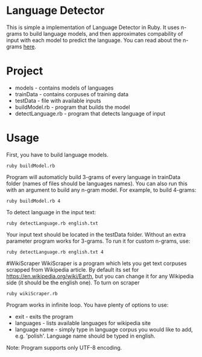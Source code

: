 # Language Detector
This is simple a implementation of Language Detector in Ruby. It uses n-grams to build language models, and then approximates compability of input with each model to predict the language.
You can read about the n-grams [here](https://www.sitepoint.com/natural-language-processing-ruby-n-grams/).

# Project
* models - contains models of languages
* trainData - contains corpuses of training data
* testData - file with available inputs
* buildModel.rb - program that builds the model
* detectLanguage.rb - program that detects language of input

# Usage
First, you have to build language models.
```
ruby buildModel.rb
```
Program will automaticly build 3-grams of every language in trainData folder (names of files should be languages names).
You can also run this with an argument to build any n-gram model. For example, to build 4-grams:
```
ruby buildModel.rb 4
```
To detect language in the input text:
```
ruby detectLanguage.rb english.txt
```
Your input text should be located in the testData folder.
Without an extra parameter program works for 3-grams. To run it for custom n-grams, use:
```
ruby detectLanguage.rb english.txt 4
```

#WikiScraper
WikiScraper is a program which lets you get text corpuses scrapped from Wikipedia article. By default its set for https://en.wikipedia.org/wiki/Earth, but you can change it for any Wikipedia side (it should be the english one).
To turn on scraper
```
ruby wikiScraper.rb
```
Program works in infinite loop. You have plenty of options to use:
* exit - exits the program
* languages - lists available languages for wikipedia site
* language name - simply type in language corpus you would like to add, e.g. 'polish'. Language name should be typed in english.

Note: Program supports only UTF-8 encoding.